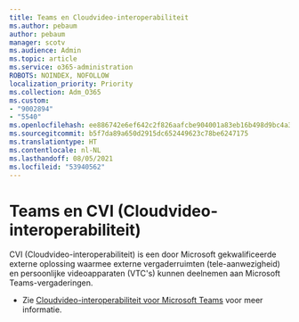 ```yaml
---
title: Teams en Cloudvideo-interoperabiliteit
ms.author: pebaum
author: pebaum
manager: scotv
ms.audience: Admin
ms.topic: article
ms.service: o365-administration
ROBOTS: NOINDEX, NOFOLLOW
localization_priority: Priority
ms.collection: Adm_O365
ms.custom:
- "9002894"
- "5540"
ms.openlocfilehash: ee886742e6ef642c2f826aafcbe904001a83eb16b498d9bc4a39ae4297a3ccfb
ms.sourcegitcommit: b5f7da89a650d2915dc652449623c78be6247175
ms.translationtype: HT
ms.contentlocale: nl-NL
ms.lasthandoff: 08/05/2021
ms.locfileid: "53940562"
---
```

# <a name="teams-and-cloud-video-interop-cvi"></a>Teams en CVI (Cloudvideo-interoperabiliteit)

CVI (Cloudvideo-interoperabiliteit) is een door Microsoft gekwalificeerde externe oplossing waarmee externe vergaderruimten (tele-aanwezigheid) en persoonlijke videoapparaten (VTC's) kunnen deelnemen aan Microsoft Teams-vergaderingen.

- Zie [Cloudvideo-interoperabiliteit voor Microsoft Teams](https://docs.microsoft.com/microsoftteams/cloud-video-interop) voor meer informatie.
